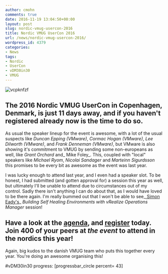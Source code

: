 ```yaml
---
author: cmohn
comments: true
date: 2016-11-19 13:04:50+00:00
layout: post
slug: nordic-vmug-usercon-2016
title: Nordic VMUG UserCon 2016
url: /news/nordic-vmug-usercon-2016/
wordpress_id: 4379
categories:
- News
tags:
- Nordic
- UserCon
- vDM30in30
- VMUG
---
```


![vcpknfzf](http://vninja.net/wordpress/wp-content/uploads/2016/11/vcpknfzf.png)



## The 2016 Nordic VMUG UserCon in Copenhagen, Denmark, is just 11 days away, and if you haven't registered already now is the time to do so.



As usual the speaker lineup for the event is awesome, with a lot of the usual suspects like _Duncan Epping (VMware)_, _Cormac Hogan (VMware)_, _Lee Dilworth (VMware)_, and _Frank Denneman (VMware)_, but VMware is also showing it's commitment to VMUG by sending some non-europeans as well, like _Grant Orchard_ and_ Mike Foley_. This, coupled with "local" speakers like _Michael Ryom_, _Nicolai Sandager_ and _Marteinn Sigurdsson_ this promises to be every bit as awesome as the event was last year.

I was lucky enough to attend last year, and I even had a speaker slot. To be honest, I had submitted (and gotten approval for) a session this year as well, but ultimately I'll be unable to attend due to circumstances out of my control. Sadly there isn't anything I can do about that, as I would have loved to be there again. I'm really bummed out that I won't be able to see_[ Simon Eady's](https://twitter.com/simoneady)_ _Building Self Healing Environments with vRealize Operations Manager_ session!



## Have a look at the [agenda](https://www.vmug.com/p/cm/ld/fid=15440#anchor4), and [register](https://www.vmug.com/p/cm/ld/fid=15440#anchor2) today. Join 400 of your peers at _the event_ to attend in the nordics this year!



Again, big kudos to the danish VMUG team who puts this together every year. You're doing an awesome organising this!

#vDM30in30 progress:
[progressbar_circle percent= 43]
